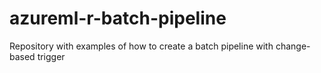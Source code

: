 # azureml-r-batch-pipeline
Repository with examples of how to create a batch pipeline with change-based trigger
